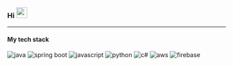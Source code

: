 ### Hi <img src="https://media.giphy.com/media/hvRJCLFzcasrR4ia7z/giphy.gif" width="25px">

---

<h4>My tech stack</h4>

![java](https://img.shields.io/badge/-java-orange)
![spring boot](https://img.shields.io/badge/-spring%20boot-green)
![javascript](https://img.shields.io/badge/-javascript-orange)
![python](https://img.shields.io/badge/-python-orange)
![c#](https://img.shields.io/badge/-c%23-orange)
![aws](https://img.shields.io/badge/-aws-blue)
![firebase](https://img.shields.io/badge/-firebase-blue)

<!--
**SeoKanghee/SeoKanghee** is a ✨ _special_ ✨ repository because its `README.md` (this file) appears on your GitHub profile.

Here are some ideas to get you started:

- 🔭 I’m currently working on ...
- 🌱 I’m currently learning ...
- 👯 I’m looking to collaborate on ...
- 🤔 I’m looking for help with ...
- 💬 Ask me about ...
- 📫 How to reach me: ...
- 😄 Pronouns: ...
- ⚡ Fun fact: ...
-->
